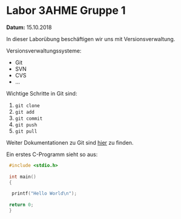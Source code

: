 # Labor 3AHME Gruppe 1

**Datum:** 15.10.2018

In dieser Laborübung
beschäftigen wir uns mit Versionsverwaltung.

Versionsverwaltungssysteme:

* Git
* SVN
* CVS
* ...

Wichtige Schritte in Git sind:

1. `git clone`
1. `git add`
1. `git commit`
1. `git push`
1. `git pull`

Weiter Dokumentationen zu Git sind [hier](https://git-scm.com/doc) zu finden.

Ein erstes C-Programm sieht so aus:

````C
 #include <stdio.h>
 
 int main()
 {
  
  printf("Hello World\n");
  
 return 0;
 }
